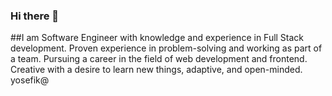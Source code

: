 ### Hi there 👋
 
##I am Software Engineer with knowledge and experience in Full Stack development. Proven experience in problem-solving and working
as part of a team. Pursuing a career in the field of web development and frontend. Creative with a desire to learn new things, adaptive,
and open-minded.
yosefik@

<!--
**YosiKimhi/YosiKimhi** is a ✨ _special_ ✨ repository because its `README.md` (this file) appears on your GitHub profile.

Here are some ideas to get you started:

- 🔭 I’m currently working on ...
- 🌱 I’m currently learning ...
- 👯 I’m looking to collaborate on ...
- 🤔 I’m looking for help with ...
- 💬 Ask me about ...
- 📫 How to reach me: ...
- 😄 Pronouns: ...
- ⚡ Fun fact: ...
-->
